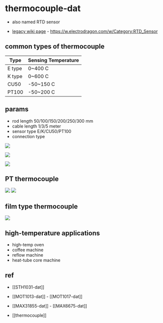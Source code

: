 # thermocouple-dat

- also named RTD sensor 


- [legacy wiki page](https://w.electrodragon.com/w/Category:RTD_Sensor) - https://w.electrodragon.com/w/Category:RTD_Sensor


## common types of thermocouple

| Type   | Sensing Temperature |
| ------ | ------------------- |
| E type | 0~400 C             |
| K type | 0~600 C             |
| CU50   | -50~150 C           |
| PT100  | -50~200 C           |

## params

- rod length 50/100/150/200/250/300 mm
- cable length 1/3/5 meter
- sensor type E/K/CU50/PT100
- connection type 


![](2023-10-08-15-38-37.png)

![](2023-10-08-15-38-48.png)

![](2023-10-08-15-42-49.png)

## PT thermocouple 

![](2023-10-08-15-43-32.png)
![](2023-10-08-15-43-46.png)

## film type thermocouple 

![](2023-10-08-15-47-03.png)


## high-temperature applications 

- high-temp oven 
- coffee machine 
- reflow machine
- heat-tube core machine 


## ref

- [[STH1031-dat]]

- [[MOT1013-dat]] - [[MOT1017-dat]]

- [[MAX31855-dat]] - [[MAX6675-dat]]

- [[thermocouple]]
